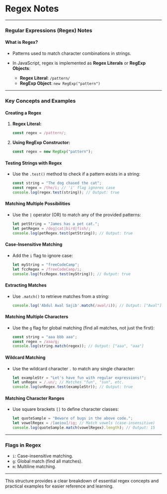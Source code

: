 # Regex Notes
---

### Regular Expressions (Regex) Notes

#### What is Regex?

* Patterns used to match character combinations in strings.
* In JavaScript, regex is implemented as **Regex Literals** or **RegExp Objects**:

  * **Regex Literal**: `/pattern/`
  * **RegExp Object**: `new RegExp("pattern")`

---

### Key Concepts and Examples

#### **Creating a Regex**

1. **Regex Literal:**

   ```javascript
   const regex = /pattern/;
   ```
2. **Using RegExp Constructor:**

   ```javascript
   const regex = new RegExp("pattern");
   ```

#### **Testing Strings with Regex**

* Use the `.test()` method to check if a pattern exists in a string:

  ```javascript
  const string = "The dog chased the cat";
  const regex = /the/i; // 'i' flag ignores case
  console.log(regex.test(string)); // Output: true
  ```

#### **Matching Multiple Possibilities**

* Use the `|` operator (OR) to match any of the provided patterns:

  ```javascript
  let petString = "James has a pet cat.";
  let petRegex = /dog|cat|bird|fish/;
  console.log(petRegex.test(petString)); // Output: true
  ```

#### **Case-Insensitive Matching**

* Add the `i` flag to ignore case:

  ```javascript
  let myString = "freeCodeCamp";
  let fccRegex = /freeCodeCamp/i;
  console.log(fccRegex.test(myString)); // Output: true
  ```

#### **Extracting Matches**

* Use `.match()` to retrieve matches from a string:

  ```javascript
  console.log('Abdul Awal Sajib'.match(/awal/i)); // Output: ["Awal"]
  ```

#### **Matching Multiple Characters**

* Use the `g` flag for global matching (find all matches, not just the first):

  ```javascript
  const string = "aaa bbb aaa";
  const regex = /aaa/g;
  console.log(string.match(regex)); // Output: ["aaa", "aaa"]
  ```

#### **Wildcard Matching**

* Use the wildcard character `.` to match any single character:

  ```javascript
  let exampleStr = "Let's have fun with regular expressions!";
  let unRegex = /.un/; // Matches "fun", "sun", etc.
  console.log(unRegex.test(exampleStr)); // Output: true
  ```

#### **Matching Character Ranges**

* Use square brackets `[]` to define character classes:

  ```javascript
  let quoteSample = "Beware of bugs in the above code.";
  let vowelRegex = /[aeiou]/ig; // Match vowels (case-insensitive)
  console.log(quoteSample.match(vowelRegex).length); // Output: 15
  ```

---

### Flags in Regex

* `i`: Case-insensitive matching.
* `g`: Global match (find all matches).
* `m`: Multiline matching.

---

This structure provides a clear breakdown of essential regex concepts and practical examples for easier reference and learning.
